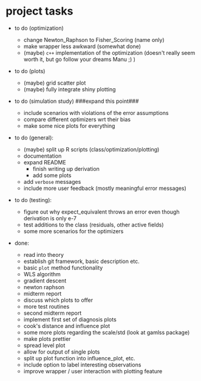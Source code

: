 # project tasks
  
  - to do (optimization)
    - change Newton_Raphson to Fisher_Scoring (name only)
    - make wrapper less awkward (somewhat done)
    - (maybe) `c++` implementation of the optimization (doesn't really seem worth it,
      but go follow your dreams Manu ;) ) 
    
  - to do (plots)
  
    - (maybe) grid scatter plot
    - (maybe) fully integrate shiny plotting
    
  - to do (simulation study) ###expand this point###
      - include scenarios with violations of the error assumptions
      - compare different optimizers wrt their bias
      - make some nice plots for everything
  
  - to do (general):
    - (maybe) split up R scripts (class/optimization/plotting)
    - documentation
    - expand README 
      - finish writing up derivation
      - add some plots
    - add `verbose` messages
    - include more user feedback (mostly meaningful error messages)
    
  - to do (testing):
    - figure out why expect_equivalent throws an error even though
      derivation is only e-7 
    - test additions to the class (residuals, other active fields)
    - some more scenarios for the optimizers
    
  - done:
    - read into theory
    - establish git framework, basic description etc.
    - basic `plot` method functionality
    - WLS algorithm
    - gradient descent
    - newton raphson
    - midterm report
    - discuss which plots to offer
    - more test routines
    - second midterm report
    - implement first set of diagnosis plots
    - cook's distance and influence plot
    - some more plots regarding the scale/std (look at gamlss package)
    - make plots prettier
    - spread level plot
    - allow for output of single plots 
    - split up plot function into influence_plot, etc.
    - include option to label interesting observations 
    - improve wrapper / user interaction with plotting feature
    
    